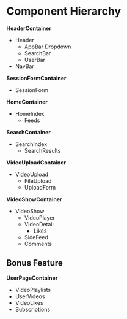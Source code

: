 # Component Hierarchy

**HeaderContainer**
- Header
  - AppBar Dropdown
  - SearchBar
  - UserBar
- NavBar

**SessionFormContainer**
- SessionForm

**HomeContainer**
- HomeIndex
  - Feeds

**SearchContainer**
- SearchIndex
  - SearchResults

**VideoUploadContainer**
- VideoUpload
  - FileUpload
  - UploadForm

**VideoShowContainer**
- VideoShow
  - VideoPlayer
  - VideoDetail
    - Likes
  - SideFeed
  - Comments

## Bonus Feature
**UserPageContainer**
- VideoPlaylists
- UserVideos
- VideoLikes
- Subscriptions
